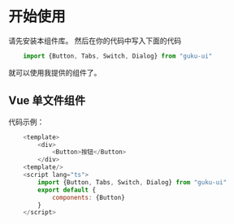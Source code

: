# 开始使用
请先安装本组件库。
然后在你的代码中写入下面的代码
```javascript
    import {Button, Tabs, Switch, Dialog} from "guku-ui"
```
就可以使用我提供的组件了。
##  Vue 单文件组件
代码示例：
```javascript
    <template>
        <div>
            <Button>按钮</Button>
        </div>
    <template/>
    <script lang="ts">
        import {Button, Tabs, Switch, Dialog} from "guku-ui"
        export default {
            components: {Button}
        }
    </script>
```
